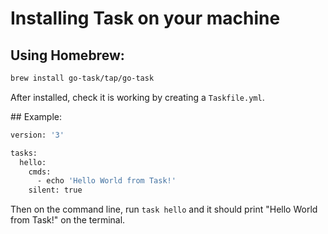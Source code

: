 # Installing Task on your machine

## Using Homebrew:

```bash
brew install go-task/tap/go-task
```

After installed, check it is working by creating a `Taskfile.yml`.

## Example:

```bash
version: '3'

tasks:
  hello:
    cmds:
      - echo 'Hello World from Task!'
    silent: true
```

Then on the command line, run `task hello` and it should print "Hello World from Task!" on the terminal.
